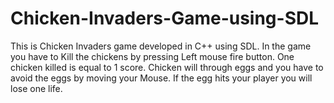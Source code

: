 # Chicken-Invaders-Game-using-SDL
This is Chicken Invaders game developed in C++ using SDL. In the game you have to Kill the chickens by pressing Left mouse fire button. One chicken killed is equal to 1 score. Chicken will through eggs and you have to avoid the eggs by moving your Mouse. If the egg hits your player you will lose one life. 
